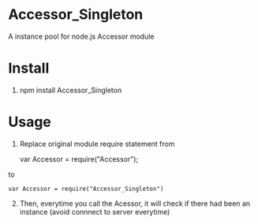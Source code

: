 Accessor_Singleton
==================

A instance pool for node.js Accessor module

Install
=====================

1. npm install Accessor_Singleton

Usage
====================

1. Replace original module require statement from

	var Accessor = require("Accessor");

to
	
	var Accessor = require("Accessor_Singleton")

2. Then, everytime you call the Acessor, it will check if there had been an instance (avoid connnect to server everytime)
